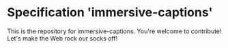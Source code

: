 
# Specification 'immersive-captions'

This is the repository for immersive-captions. You're welcome to contribute! Let's make the Web rock our socks
off!
